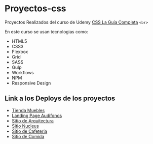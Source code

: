 # Proyectos-css

Proyectos Realizados del curso de Udemy [CSS La Guía Completa](https://www.udemy.com/course/css-grid-y-flexbox-la-guia-definitiva-crea-10-proyectos/) `<br>`

En este curso se usan tecnologias como:

* HTML5
* CSS3
* Flexbox
* Grid
* SASS
* Gulp
* Workflows
* NPM
* Responsive Design

## Link a los Deploys de los proyectos

* [Tienda Muebles](https://tienedamuebles.netlify.app)
* [Landing Page Audifonos](https://audiosite.netlify.app)
* [Sitio de Arquitectura](https://arquitecturapage.netlify.app)
* [Sitio Nucleus](https://nucleus27.netlify.app)
* [Sitio de Cafeteria](https://cafeteriacss.netlify.app)
* [Sitio de Comida](https://delyvey.netlify.app)
